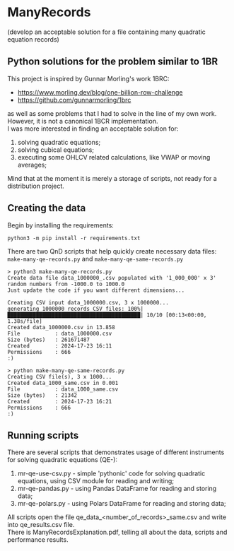 # ManyRecords
(develop an acceptable solution for a file containing many quadratic equation records)

## Python solutions for the problem similar to 1BR

This project is inspired by Gunnar Morling's work 1BRC:  
- https://www.morling.dev/blog/one-billion-row-challenge
- https://github.com/gunnarmorling/1brc  

as well as some problems that I had to solve in the line of my own work.
However, it is not a canonical 1BCR implementation.  
I was more interested in finding an acceptable solution for:  
1) solving quadratic equations;  
3) solving cubical equations;  
2) executing some OHLCV related calculations, like VWAP or moving averages;  

Mind that at the moment it is merely a storage of scripts, not ready for a distribution project.  

## Creating the data
Begin by installing the requirements:
```
python3 -m pip install -r requirements.txt
```
There are two QnD scripts that help quickly create necessary data files: `make-many-qe-records.py` and `make-many-qe-same-records.py`
```
> python3 make-many-qe-records.py
Create data file data_1000000_.csv populated with '1_000_000' x 3' random numbers from -1000.0 to 1000.0
Just update the code if you want different dimensions...

Creating CSV input data_1000000.csv, 3 x 1000000...
generating 1000000 records CSV files: 100%|██████████████████████████████████████████| 10/10 [00:13<00:00,  1.38s/file]
Created data_1000000.csv in 13.858
File           : data_1000000.csv
Size (bytes)   : 261671487
Created        : 2024-17-23 16:11
Permissions    : 666
:)

> python make-many-qe-same-records.py
Creating CSV file(s), 3 x 1000...
Created data_1000_same.csv in 0.001
File           : data_1000_same.csv
Size (bytes)   : 21342
Created        : 2024-17-23 16:21
Permissions    : 666
:)
```

## Running scripts
There are several scripts that demonstrates usage of different instruments for solving quadratic equations (QE-):
1) mr-qe-use-csv.py - simple 'pythonic' code for solving quadratic equations, using CSV module for reading and writing;
2) mr-qe-pandas.py - using Pandas DataFrame for reading and storing data; 
3) mr-qe-polars.py - using Polars DataFrame for reading and storing data;

All scripts open the file qe_data_<number_of_records>_same.csv and write into qe_results.csv file.  
There is ManyRecordsExplanation.pdf, telling all about the data, scripts and performance results.

